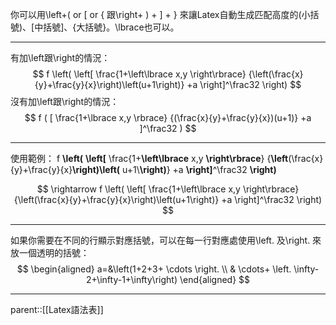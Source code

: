 你可以用\\left+( or \[ or \{  跟\\right+ \) + \] + \} 來讓Latex自動生成匹配高度的\(小括號\)、\[中括號\]、\{大括號\}。\\lbrace也可以。
- - -
有加\\left跟\\right的情況：
$$
f
\left(
\left[
\frac{1+\left\lbrace x,y \right\rbrace}
{\left(\frac{x}{y}+\frac{y}{x}\right)\left(u+1\right)}
+a
\right]^\frac32
\right)
$$
沒有加\\left跟\\right的情況：
$$
f
(
[
\frac{1+\lbrace x,y \rbrace}
{(\frac{x}{y}+\frac{y}{x})(u+1)}
+a
]^\frac32
)
$$
- - -
使用範例：
f
**\\left\(**
**\\left\[**
\\frac{1+**\\left\\lbrace** x,y **\\right\\rbrace**}
{**\\left**(\\frac{x}{y}+\\frac{y}{x}**\\right)\\left\(** u+1\\**\right)**}
+a
**\\right]**^\frac32
**\\right)**

$$
\rightarrow
f
\left(
\left[
\frac{1+\left\lbrace x,y \right\rbrace}
{\left(\frac{x}{y}+\frac{y}{x}\right)\left(u+1\right)}
+a
\right]^\frac32
\right)
$$

- - -
如果你需要在不同的行顯示對應括號，可以在每一行對應處使用\\left. 及\\right. 來放一個透明的括號：
$$ \begin{aligned} a=&\left(1+2+3+ \cdots \right. \\ & \cdots+ \left. \infty-2+\infty-1+\infty\right) \end{aligned} $$
- - -
parent::[[Latex語法表]]